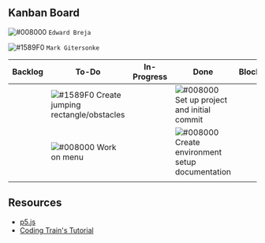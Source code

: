 ## Kanban Board

 ![#008000](https://placehold.it/15/008000/000000?text=+) `Edward Breja`
 
 ![#1589F0](https://placehold.it/15/1589F0/000000?text=+) `Mark Gitersonke`

Backlog | To-Do | In-Progress | Done | Blocked/Wishlist
--- | --- | --- | --- | ---
||![#1589F0](https://placehold.it/15/1589F0/000000?text=+) Create jumping rectangle/obstacles ||![#008000](https://placehold.it/15/008000/000000?text=+) Set up project and initial commit 
||![#008000](https://placehold.it/15/008000/000000?text=+) Work on menu||![#008000](https://placehold.it/15/008000/000000?text=+) Create environment setup documentation
|||||

## Resources

* [p5.js](https://p5js.org/)
* [Coding Train's Tutorial](https://thecodingtrain.com/CodingChallenges/147-chrome-dinosaur.html)
